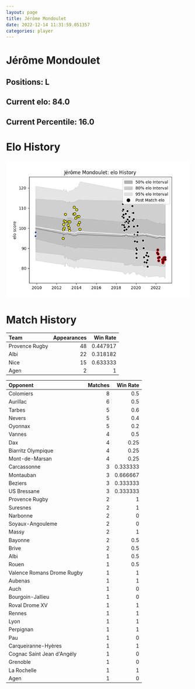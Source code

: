 ```yaml
---  
layout: page  
title: Jérôme Mondoulet  
date: 2022-12-14 11:31:59.051357  
categories: player  
---
```

# Jérôme Mondoulet

## Positions: L

## Current elo: 84.0

## Current Percentile: 16.0

# Elo History


![elo history](history_JérômeMondoulet.png)
# Match History


| Team           |   Appearances |   Win Rate |
|:---------------|--------------:|-----------:|
| Provence Rugby |            48 |   0.447917 |
| Albi           |            22 |   0.318182 |
| Nice           |            15 |   0.633333 |
| Agen           |             2 |   1        |

| Opponent                   |   Matches |   Win Rate |
|:---------------------------|----------:|-----------:|
| Colomiers                  |         8 |   0.5      |
| Aurillac                   |         6 |   0.5      |
| Tarbes                     |         5 |   0.6      |
| Nevers                     |         5 |   0.4      |
| Oyonnax                    |         5 |   0.2      |
| Vannes                     |         4 |   0.5      |
| Dax                        |         4 |   0.25     |
| Biarritz Olympique         |         4 |   0.25     |
| Mont-de-Marsan             |         4 |   0.25     |
| Carcassonne                |         3 |   0.333333 |
| Montauban                  |         3 |   0.666667 |
| Beziers                    |         3 |   0.333333 |
| US Bressane                |         3 |   0.333333 |
| Provence Rugby             |         2 |   1        |
| Suresnes                   |         2 |   1        |
| Narbonne                   |         2 |   0        |
| Soyaux-Angouleme           |         2 |   0        |
| Massy                      |         2 |   1        |
| Bayonne                    |         2 |   0.5      |
| Brive                      |         2 |   0.5      |
| Albi                       |         1 |   0.5      |
| Rouen                      |         1 |   0.5      |
| Valence Romans Drome Rugby |         1 |   1        |
| Aubenas                    |         1 |   1        |
| Auch                       |         1 |   0        |
| Bourgoin-Jallieu           |         1 |   0        |
| Roval Drome XV             |         1 |   1        |
| Rennes                     |         1 |   1        |
| Lyon                       |         1 |   1        |
| Perpignan                  |         1 |   1        |
| Pau                        |         1 |   0        |
| Carqueiranne-Hyères        |         1 |   1        |
| Cognac Saint Jean d'Angély |         1 |   0        |
| Grenoble                   |         1 |   0        |
| La Rochelle                |         1 |   1        |
| Agen                       |         1 |   0        |